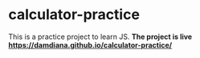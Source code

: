 # calculator-practice

This is a practice project to learn JS.
**The project is live https://damdiana.github.io/calculator-practice/**